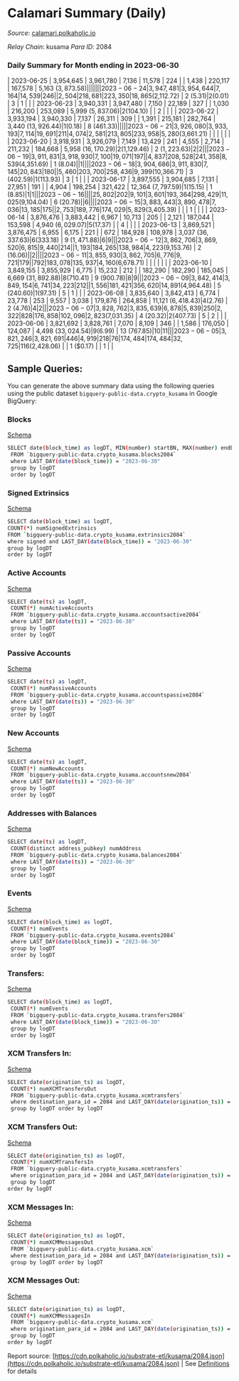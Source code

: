 # Calamari Summary (Daily)

_Source_: [calamari.polkaholic.io](https://calamari.polkaholic.io)

*Relay Chain*: kusama
*Para ID*: 2084



### Daily Summary for Month ending in 2023-06-30


| 2023-06-25 | 3,954,645 | 3,961,780 | 7,136 | 11,578 | 224 |  | 1,438 | 220,117 | 167,578 | 5,163 ($3,873.58) |   |   |  |  |  |
| 2023-06-24 | 3,947,481 | 3,954,644 | 7,164 | 14,539 | 246 |  | 2,504 | 218,681 | 223,350 | 18,865 ($2,112.72) | 2 ($5.31) | 2 ($0.01) | 3 | 1 |  |
| 2023-06-23 | 3,940,331 | 3,947,480 | 7,150 | 22,189 | 327 |  | 1,030 | 216,200 | 253,089 | 5,999 ($5,837.06) | 2 ($104.10) |   | 2 |  |  |
| 2023-06-22 | 3,933,194 | 3,940,330 | 7,137 | 26,311 | 309 |  | 1,391 | 215,181 | 282,764 | 3,440 ($13,926.44) | 1 ($0.18) | 8 ($461.33) |  |  |  |
| 2023-06-21 | 3,926,080 | 3,933,193 | 7,114 | 19,691 | 211 | 4,074 | 2,581 | 213,805 | 233,958 | 5,280 ($3,661.21) |   |   |  |  |  |
| 2023-06-20 | 3,918,931 | 3,926,079 | 7,149 | 13,429 | 241 | 4,555 | 2,714 | 211,232 | 184,668 | 5,958 ($16,170.29) | 2 ($1,129.46) | 2 ($1,223.63) | 2 | 2 |  |
| 2023-06-19 | 3,911,831 | 3,918,930 | 7,100 | 19,071 | 197 |  | 4,837 | 208,528 | 241,358 | 8,539 ($4,351.69) | 1 ($8.04) |   | 1 |  |  |
| 2023-06-18 | 3,904,686 | 3,911,830 | 7,145 | 20,843 | 180 |  | 5,460 | 203,700 | 258,436 | 9,399 ($10,366.71) | 3 ($402.59) | 1 ($113.93) | 3 | 1 |  |
| 2023-06-17 | 3,897,555 | 3,904,685 | 7,131 | 27,951 | 191 |  | 4,904 | 198,254 | 321,422 | 12,364 ($7,797.59) | 1 ($15.15) | 1 ($8.85) | 1 | 1 |  |
| 2023-06-16 |  |  |  | 25,802 | 202 | 9,101 | 3,601 | 193,364 | 298,429 | 11,025 ($9,104.04) | 6 ($20.78) |   | 6 |  |  |
| 2023-06-15 | 3,883,443 | 3,890,478 | 7,036 | 13,185 | 175 |  | 2,753 | 189,776 | 174,029 | 5,829 ($3,405.39) |   |   | 1 |  |  |
| 2023-06-14 | 3,876,476 | 3,883,442 | 6,967 | 10,713 | 205 |  | 2,121 | 187,044 | 153,598 | 4,940 ($6,029.07) | 5 ($17.37) |   | 4 |  |  |
| 2023-06-13 | 3,869,521 | 3,876,475 | 6,955 | 6,175 | 221 |  | 672 | 184,928 | 108,978 | 3,037 ($36,337.63) | 6 ($333.18) | 9 ($1,471.88) | 6 | 9 |  |
| 2023-06-12 | 3,862,706 | 3,869,520 | 6,815 | 9,440 | 214 |  | 1,193 | 184,265 | 138,984 | 4,223 ($9,153.76) | 2 ($16.06) |   | 2 |  |  |
| 2023-06-11 | 3,855,930 | 3,862,705 | 6,776 | 9,721 | 179 |  | 792 | 183,078 | 135,937 | 4,160 ($6,678.71) |   |   |  |  |  |
| 2023-06-10 | 3,849,155 | 3,855,929 | 6,775 | 15,232 | 212 |  | 182,290 | 182,290 | 185,045 | 6,669 ($31,892.88) | 8 ($710.41) | 9 ($900.78) | 8 | 9 |  |
| 2023-06-09 | 3,842,414 | 3,849,154 | 6,741 | 34,223 | 212 |  | 1,556 | 181,421 | 356,620 | 14,891 ($4,964.48) | 5 ($240.60) | 1 ($97.31) | 5 | 1 |  |
| 2023-06-08 | 3,835,640 | 3,842,413 | 6,774 | 23,778 | 253 | 9,557 | 3,038 | 179,876 | 264,858 | 11,121 ($6,418.43) | 4 ($2.76) | 2 ($4.76) | 4 | 2 |  |
| 2023-06-07 | 3,828,762 | 3,835,639 | 6,878 | 5,839 | 250 | 2,322 | 828 | 176,858 | 102,096 | 2,823 ($7,031.35) | 4 ($20.32) | 2 ($407.73) | 5 | 2 |  |
| 2023-06-06 | 3,821,692 | 3,828,761 | 7,070 | 8,109 | 346 |  | 1,586 | 176,050 | 124,087 | 4,498 ($33,024.54) | 9 ($6.99) | 13 ($767.85) | 10 | 11 |  |
| 2023-06-05 | 3,821,246 | 3,821,691 | 446 | 4,919 | 218 | 76 | 174,484 | 174,484 | 32,725 | 116 ($2,428.06) |   | 1 ($0.17) |  | 1 |  |

## Sample Queries:
You can generate the above summary data using the following queries using the public dataset `bigquery-public-data.crypto_kusama` in Google BigQuery:


### Blocks 

[Schema](https://github.com/colorfulnotion/substrate-etl/blob/main/schema/blocks.json)

```bash
SELECT date(block_time) as logDT, MIN(number) startBN, MAX(number) endBN, COUNT(*) numBlocks 
 FROM `bigquery-public-data.crypto_kusama.blocks2084`  
 where LAST_DAY(date(block_time)) = "2023-06-30" 
 group by logDT 
 order by logDT
```

### Signed Extrinsics 

[Schema](https://github.com/colorfulnotion/substrate-etl/blob/main/schema/extrinsics.json)

```bash
SELECT date(block_time) as logDT, 
COUNT(*) numSignedExtrinsics 
FROM `bigquery-public-data.crypto_kusama.extrinsics2084`  
where signed and LAST_DAY(date(block_time)) = "2023-06-30" 
group by logDT 
order by logDT
```

### Active Accounts 

[Schema](https://github.com/colorfulnotion/substrate-etl/blob/main/schema/accountsactive.json)

```bash
SELECT date(ts) as logDT, 
 COUNT(*) numActiveAccounts 
 FROM `bigquery-public-data.crypto_kusama.accountsactive2084` 
 where LAST_DAY(date(ts)) = "2023-06-30" 
 group by logDT 
 order by logDT
```

### Passive Accounts 

[Schema](https://github.com/colorfulnotion/substrate-etl/blob/main/schema/accountspassive.json)

```bash
SELECT date(ts) as logDT, 
 COUNT(*) numPassiveAccounts 
 FROM `bigquery-public-data.crypto_kusama.accountspassive2084` 
 where LAST_DAY(date(ts)) = "2023-06-30" 
 group by logDT 
 order by logDT
```

### New Accounts 

[Schema](https://github.com/colorfulnotion/substrate-etl/blob/main/schema/accountsnew.json)

```bash
SELECT date(ts) as logDT, 
 COUNT(*) numNewAccounts 
 FROM `bigquery-public-data.crypto_kusama.accountsnew2084` 
 where LAST_DAY(date(ts)) = "2023-06-30" 
 group by logDT
 order by logDT
```

### Addresses with Balances 

[Schema](https://github.com/colorfulnotion/substrate-etl/blob/main/schema/balances.json)

```bash
SELECT date(ts) as logDT,
 COUNT(distinct address_pubkey) numAddress 
 FROM `bigquery-public-data.crypto_kusama.balances2084` 
 where LAST_DAY(date(ts)) = "2023-06-30" 
 group by logDT 
 order by logDT
```

### Events 

[Schema](https://github.com/colorfulnotion/substrate-etl/blob/main/schema/events.json)

```bash
SELECT date(block_time) as logDT, 
 COUNT(*) numEvents 
 FROM `bigquery-public-data.crypto_kusama.events2084` 
 where LAST_DAY(date(block_time)) = "2023-06-30" 
 group by logDT 
 order by logDT
```

### Transfers:

[Schema](https://github.com/colorfulnotion/substrate-etl/blob/main/schema/transfers.json)

```bash
SELECT date(block_time) as logDT, 
 COUNT(*) numEvents 
 FROM `bigquery-public-data.crypto_kusama.transfers2084` 
 where LAST_DAY(date(block_time)) = "2023-06-30" 
 group by logDT 
 order by logDT
```

### XCM Transfers In: 

[Schema](https://github.com/colorfulnotion/substrate-etl/blob/main/schema/xcmtransfers.json)

```bash
SELECT date(origination_ts) as logDT, 
 COUNT(*) numXCMTransfersOut 
 FROM `bigquery-public-data.crypto_kusama.xcmtransfers` 
 where destination_para_id = 2084 and LAST_DAY(date(origination_ts)) = "2023-06-30" 
 group by logDT order by logDT
```

### XCM Transfers Out: 

[Schema](https://github.com/colorfulnotion/substrate-etl/blob/main/schema/xcmtransfers.json)

```bash
SELECT date(origination_ts) as logDT, 
 COUNT(*) numXCMTransfersIn 
 FROM `bigquery-public-data.crypto_kusama.xcmtransfers` 
 where origination_para_id = 2084 and LAST_DAY(date(origination_ts)) = "2023-06-30" 
 group by logDT 
order by logDT
```

### XCM Messages In: 

[Schema](https://github.com/colorfulnotion/substrate-etl/blob/main/schema/xcm.json)

```bash
SELECT date(origination_ts) as logDT, 
 COUNT(*) numXCMMessagesOut 
 FROM `bigquery-public-data.crypto_kusama.xcm` 
 where destination_para_id = 2084 and LAST_DAY(date(origination_ts)) = "2023-06-30" 
 group by logDT order by logDT
```

### XCM Messages Out: 

[Schema](https://github.com/colorfulnotion/substrate-etl/blob/main/schema/xcm.json)

```bash
SELECT date(origination_ts) as logDT, 
 COUNT(*) numXCMMessagesIn 
 FROM `bigquery-public-data.crypto_kusama.xcm` 
 where origination_para_id = 2084 and LAST_DAY(date(origination_ts)) = "2023-06-30" 
 group by logDT 
order by logDT
```


Report source: [https://cdn.polkaholic.io/substrate-etl/kusama/2084.json](https://cdn.polkaholic.io/substrate-etl/kusama/2084.json) | See [Definitions](/DEFINITIONS.md) for details

